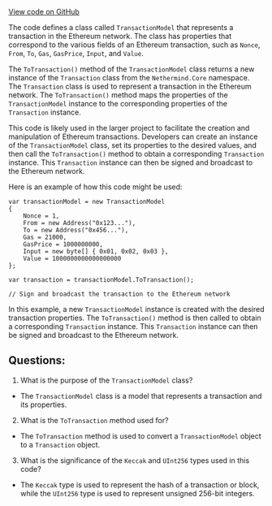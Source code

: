 [View code on GitHub](https://github.com/nethermindeth/nethermind/Nethermind.Facade/Proxy/Models/TransactionModel.cs)

The code defines a class called `TransactionModel` that represents a transaction in the Ethereum network. The class has properties that correspond to the various fields of an Ethereum transaction, such as `Nonce`, `From`, `To`, `Gas`, `GasPrice`, `Input`, and `Value`. 

The `ToTransaction()` method of the `TransactionModel` class returns a new instance of the `Transaction` class from the `Nethermind.Core` namespace. The `Transaction` class is used to represent a transaction in the Ethereum network. The `ToTransaction()` method maps the properties of the `TransactionModel` instance to the corresponding properties of the `Transaction` instance. 

This code is likely used in the larger project to facilitate the creation and manipulation of Ethereum transactions. Developers can create an instance of the `TransactionModel` class, set its properties to the desired values, and then call the `ToTransaction()` method to obtain a corresponding `Transaction` instance. This `Transaction` instance can then be signed and broadcast to the Ethereum network. 

Here is an example of how this code might be used:

```
var transactionModel = new TransactionModel
{
    Nonce = 1,
    From = new Address("0x123..."),
    To = new Address("0x456..."),
    Gas = 21000,
    GasPrice = 1000000000,
    Input = new byte[] { 0x01, 0x02, 0x03 },
    Value = 1000000000000000000
};

var transaction = transactionModel.ToTransaction();

// Sign and broadcast the transaction to the Ethereum network
```

In this example, a new `TransactionModel` instance is created with the desired transaction properties. The `ToTransaction()` method is then called to obtain a corresponding `Transaction` instance. This `Transaction` instance can then be signed and broadcast to the Ethereum network.
## Questions: 
 1. What is the purpose of the `TransactionModel` class?
- The `TransactionModel` class is a model that represents a transaction and its properties.

2. What is the `ToTransaction` method used for?
- The `ToTransaction` method is used to convert a `TransactionModel` object to a `Transaction` object.

3. What is the significance of the `Keccak` and `UInt256` types used in this code?
- The `Keccak` type is used to represent the hash of a transaction or block, while the `UInt256` type is used to represent unsigned 256-bit integers.
